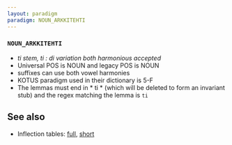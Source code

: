 ```yaml
---
layout: paradigm
paradigm: NOUN_ARKKITEHTI
---
```

### ` NOUN_ARKKITEHTI `

* _ti stem, ti : di variation both harmonious accepted_
* Universal POS is NOUN and legacy POS is NOUN
* suffixes can use both vowel harmonies
* KOTUS paradigm used in their dictionary is 5-F
* The lemmas must end in * ti * (which will be deleted to form an invariant stub) and the regex matching the lemma is ` ti `

## See also

* Inflection tables: [full](gen/A/arkkitehti.html), [short](gen/A/arkkitehti_wikt.html)

